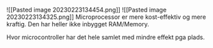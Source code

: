 ![[Pasted image 20230223134454.png]]
![[Pasted image 20230223134325.png]]
Microprocessor er mere kost-effektiv og mere kraftig. Den har heller ikke inbygget RAM/Memory.

Hvor microcontroller har det hele samlet med mindre effekt pga plads.
